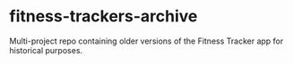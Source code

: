 # fitness-trackers-archive
Multi-project repo containing older versions of the Fitness Tracker app for historical purposes.
